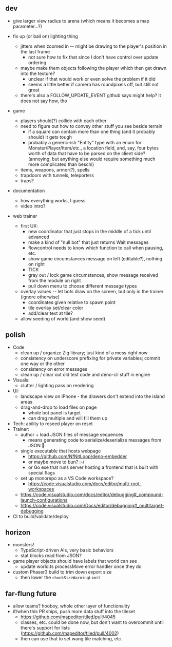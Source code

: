 ## dev
* give larger view radius to arena (which means it becomes a map parameter...?)
* fix up (or bail on) lighting thing
    * jitters when zoomed in -- might be drawing to the player's position in the last frame
      * not sure how to fix that since I don't have control over update ordering
    * maybe make them objects following the player which then get drawn into the texture? 
      * unclear if that would work or even solve the problem if it did
      * seems a little better if camera has roundpixels off, but still not great
    * there's also a FOLLOW_UPDATE_EVENT github says might help? it does not say how, tho 

* game
    * players should(?) collide with each other
    * need to figure out how to convey other stuff you see beside terrain
        * if a square can contain more than one thing (and it probably should) it gets tough
        * probably a generic-ish "Entity" type with an enum for Monster/Player/Item/etc., a location field, and, say, four bytes worth of data that have to be parsed on the client side? (annoying, but anything else would require something much more complicated than beschi)
    * items, weapons, armor(?), spells
    * trapdoors with tunnels, teleporters
    * traps? 

* documentation
    * how everything works, I guess
    * video intro?

* web trainer
  * first UX:
    * new coordinator that just stops in the middle of a tick until advanced
    * make a kind of "null bot" that just returns Wait messages
    * flowcontrol needs to know which function to call when pausing, etc. 
    * show game circumstances message on left (editable?), nothing on right
    * TICK
    * gray out / lock game circumstances, show message received from the module on right
    * pull down menu to choose different message types
  * overlay values -- let bots draw on the screen, but only in the trainer (ignore otherwise)
    * coordinates given relative to spawn point
    * tile overlay set/clear color
    * add/clear text at tile?
  * allow seeding of world (and show seed)


## polish
* Code
    * clean up / organize Zig library; just kind of a mess right now
    * consistency on underscore prefixing for private variables; commit one way or the other
    * consistency on error messages
    * clean up / clear out old test code and deno-cli stuff in engine
* Visuals: 
    * clutter / lighting pass on rendering
* UI: 
  * landscape view on iPhone - the drawers don't extend into the island areas
  * drag-and-drop to load files on page
    * whole bot panel is target
    * can drag multiple and will fill them up
* Tech: ability to reseed player on reset
* Trainer:
  * author + load JSON files of message sequences
    * means generating code to serialize/deserialize messages from JSON 😬
  * single executable that hosts webpage
    * https://github.com/NfNitLoop/deno-embedder
    * or maybe move to bun? :-/
    * or Go exe that runs server hosting a frontend that is built with special flags
  * set up monorepo as a VS Code workspace? 
    * https://code.visualstudio.com/docs/editor/multi-root-workspaces
  * https://code.visualstudio.com/docs/editor/debugging#_compound-launch-configurations
  * https://code.visualstudio.com/Docs/editor/debugging#_multitarget-debugging
* CI to build/validate/deploy


## horizon
* monsters! 
  * TypeScript-driven AIs, very basic behaviors
  * stat blocks read from JSON?
* game player objects should have labels that world can see
  * update world.ts processMove error handler once they do
* custom Phaser3 build to trim down export size
  * then lower the `chunkSizeWarningLimit`


## far-flung future
* allow teams? hooboy, whole other layer of functionality
* if/when this PR ships, push more data stuff into the tileset
    * https://github.com/mapeditor/tiled/pull/4045
    * classes, etc. could be done now, but don't want to overcommit until there's support for lists (https://github.com/mapeditor/tiled/pull/4002)
    * then can use that to set wang tile matching, etc. 

